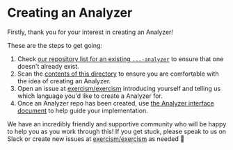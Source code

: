 # Creating an Analyzer

Firstly, thank you for your interest in creating an Analyzer!

These are the steps to get going:

1. Check [our repository list for an existing `...-analyzer`](https://github.com/exercism?q=-analyzer) to ensure that one doesn't already exist.
2. Scan the [contents of this directory](docse/building/tooling/analyzers) to ensure you are comfortable with the idea of creating an Analyzer.
3. Open an issue at [exercism/exercism][exercism-repo] introducing yourself and telling us which language you'd like to create a Analyzer for.
4. Once an Analyzer repo has been created, use [the Analyzer interface document](/docs/building/tooling/analyzers/interface.md) to help guide your implementation.

We have an incredibly friendly and supportive community who will be happy to help you as you work through this! If you get stuck, please speak to us on Slack or create new issues at [exercism/exercism][exercism-repo] as needed 🙂

[exercism-repo]: https://github.com/exercism/exercism

